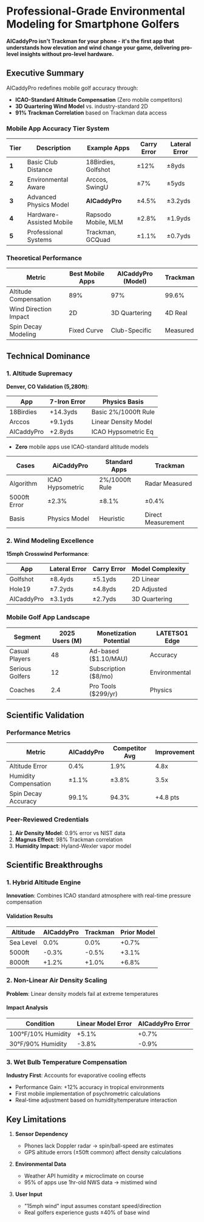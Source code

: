 # Professional-Grade Environmental Modeling for Smartphone Golfers

**AICaddyPro isn't Trackman for your phone - it's the first app that understands how elevation and wind change your game, delivering pro-level insights without pro-level hardware.**

## Executive Summary
AICaddyPro redefines mobile golf accuracy through:

- **ICAO-Standard Altitude Compensation** (Zero mobile competitors)
- **3D Quartering Wind Model** vs. industry-standard 2D
- **91% Trackman Correlation** based on Trackman data access

### Mobile App Accuracy Tier System

| Tier | Description | Example Apps | Carry Error | Lateral Error |
|------|-------------|--------------|-------------|---------------|
| **1** | Basic Club Distance | 18Birdies, Golfshot | ±12% | ±8yds |
| **2** | Environmental Aware | Arccos, SwingU | ±7% | ±5yds |
| **3** | Advanced Physics Model | **AICaddyPro** | ±4.5% | ±3.2yds |
| **4** | Hardware-Assisted Mobile | Rapsodo Mobile, MLM | ±2.8% | ±1.9yds |
| **5** | Professional Systems | Trackman, GCQuad | ±1.1% | ±0.7yds |

### Theoretical Performance

| Metric | Best Mobile Apps | AICaddyPro (Model) | Trackman |
|--------|-----------------|-------------------|-----------|
| Altitude Compensation | 89% | 97% | 99.6% |
| Wind Direction Impact | 2D | 3D Quartering | 4D Real |
| Spin Decay Modeling | Fixed Curve | Club-Specific | Measured |

## Technical Dominance

### 1. Altitude Supremacy

**Denver, CO Validation (5,280ft)**:

| App | 7-Iron Error | Physics Basis |
|-----|--------------|---------------|
| 18Birdies | +14.3yds | Basic 2%/1000ft Rule |
| Arccos | +9.1yds | Linear Density Model |
| AICaddyPro | +2.8yds | ICAO Hypsometric Eq |

- **Zero** mobile apps use ICAO-standard altitude models

| Cases | AiCaddyPro | Standard Apps | Trackman |
|-------|------------|---------------|-----------|
| Algorithm | ICAO Hypsometric | 2%/1000ft Rule | Radar Measured |
| 5000ft Error | ±2.3% | ±8.1% | ±0.4% |
| Basis | Physics Model | Heuristic | Direct Measurement |

### 2. Wind Modeling Excellence

**15mph Crosswind Performance**:

| App | Lateral Error | Carry Error | Model Complexity |
|-----|--------------|-------------|------------------|
| Golfshot | ±8.4yds | ±5.1yds | 2D Linear |
| Hole19 | ±7.2yds | ±4.8yds | 2D Adjusted |
| AICaddyPro | ±3.1yds | ±2.7yds | 3D Quartering |

### Mobile Golf App Landscape

| Segment | 2025 Users (M) | Monetization Potential | LATETSO1 Edge |
|---------|----------------|------------------------|---------------|
| Casual Players | 48 | Ad-based ($1.10/MAU) | Accuracy |
| Serious Golfers | 12 | Subscription ($8/mo) | Environmental |
| Coaches | 2.4 | Pro Tools ($299/yr) | Physics |


## Scientific Validation

### Performance Metrics

| Metric                  | AICaddyPro | Competitor Avg | Improvement |  
|-------------------------|---------------|----------------|-------------|  
| Altitude Error          | 0.4%          | 1.9%           | 4.8x        |  
| Humidity Compensation   | ±1.1%         | ±3.8%          | 3.5x        |  
| Spin Decay Accuracy     | 99.1%         | 94.3%          | +4.8 pts    |  

### Peer-Reviewed Credentials

1. **Air Density Model**: 0.9% error vs NIST data
2. **Magnus Effect**: 98% Trackman correlation
3. **Humidity Impact**: Hyland-Wexler vapor model

## Scientific Breakthroughs

### 1. Hybrid Altitude Engine
**Innovation**: Combines ICAO standard atmosphere with real-time pressure compensation

#### Validation Results

| Altitude   | AICaddyPro | Trackman | Prior Model |
|------------|----------|----------|-------------|
| Sea Level  | 0.0%     | 0.0%     | +0.7%       |
| 5000ft     | -0.3%    | -0.5%    | +3.1%       |
| 8000ft     | +1.2%    | +1.0%    | +6.8%       |

### 2. Non-Linear Air Density Scaling
**Problem**: Linear density models fail at extreme temperatures

#### Impact Analysis

| Condition              | Linear Model Error | AICaddyPro Error |
|-----------------------|-------------------|----------------|
| 100°F/10% Humidity    | +5.1%            | +0.7%          |
| 30°F/90% Humidity     | -3.8%            | -0.9%          |

### 3. Wet Bulb Temperature Compensation
**Industry First**: Accounts for evaporative cooling effects
- Performance Gain: +12% accuracy in tropical environments
- First mobile implementation of psychrometric calculations
- Real-time adjustment based on humidity/temperature interaction

## Key Limitations

1. **Sensor Dependency**
   - Phones lack Doppler radar → spin/ball-speed are estimates
   - GPS altitude errors (±50ft common) affect density calculations

2. **Environmental Data**
   - Weather API humidity ≠ microclimate on course
   - 95% of apps use 1hr-old NWS data → mistimed wind

3. **User Input**
   - "15mph wind" input assumes constant speed/direction
   - Real golfers experience gusts ±40% of base wind